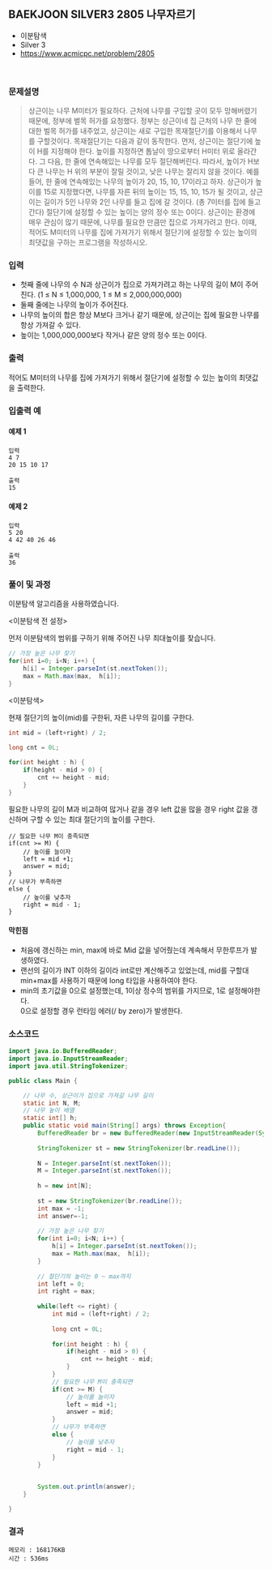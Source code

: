 ## BAEKJOON SILVER3 2805 나무자르기
- 이분탐색
- Silver 3
- https://www.acmicpc.net/problem/2805
<br>

### 문제설명

> 상근이는 나무 M미터가 필요하다. 근처에 나무를 구입할 곳이 모두 망해버렸기 때문에, 정부에 벌목 허가를 요청했다. 정부는 상근이네 집 근처의 나무 한 줄에 대한 벌목 허가를 내주었고, 상근이는 새로 구입한 목재절단기를 이용해서 나무를 구할것이다.
목재절단기는 다음과 같이 동작한다. 먼저, 상근이는 절단기에 높이 H를 지정해야 한다. 높이를 지정하면 톱날이 땅으로부터 H미터 위로 올라간다. 그 다음, 한 줄에 연속해있는 나무를 모두 절단해버린다. 따라서, 높이가 H보다 큰 나무는 H 위의 부분이 잘릴 것이고, 낮은 나무는 잘리지 않을 것이다. 예를 들어, 한 줄에 연속해있는 나무의 높이가 20, 15, 10, 17이라고 하자. 상근이가 높이를 15로 지정했다면, 나무를 자른 뒤의 높이는 15, 15, 10, 15가 될 것이고, 상근이는 길이가 5인 나무와 2인 나무를 들고 집에 갈 것이다. (총 7미터를 집에 들고 간다) 절단기에 설정할 수 있는 높이는 양의 정수 또는 0이다.
상근이는 환경에 매우 관심이 많기 때문에, 나무를 필요한 만큼만 집으로 가져가려고 한다. 이때, 적어도 M미터의 나무를 집에 가져가기 위해서 절단기에 설정할 수 있는 높이의 최댓값을 구하는 프로그램을 작성하시오.



### 입력
- 첫째 줄에 나무의 수 N과 상근이가 집으로 가져가려고 하는 나무의 길이 M이 주어진다. (1 ≤ N ≤ 1,000,000, 1 ≤ M ≤ 2,000,000,000)
- 둘째 줄에는 나무의 높이가 주어진다. 
- 나무의 높이의 합은 항상 M보다 크거나 같기 때문에, 상근이는 집에 필요한 나무를 항상 가져갈 수 있다. 
- 높이는 1,000,000,000보다 작거나 같은 양의 정수 또는 0이다.

### 출력
적어도 M미터의 나무를 집에 가져가기 위해서 절단기에 설정할 수 있는 높이의 최댓값을 출력한다.

### 입출력 예

#### 예제 1
```
입력
4 7
20 15 10 17
```
```
출력
15
```

#### 예제 2
```
입력
5 20
4 42 40 26 46
```
```
출력
36
```

### 풀이 및 과정
이분탐색 알고리즘을 사용하였습니다.

<이분탐색 전 설정>

먼저 이분탐색의 범위를 구하기 위해 주어진 나무 최대높이를 찾습니다.
```java
// 가장 높은 나무 찾기
for(int i=0; i<N; i++) {
	h[i] = Integer.parseInt(st.nextToken());
	max = Math.max(max,  h[i]);
}
```

<이분탐색>

현재 절단기의 높이(mid)를 구한뒤, 자른 나무의 길이를 구한다.
```java
int mid = (left+right) / 2;
			
long cnt = 0L;

for(int height : h) {
	if(height - mid > 0) {
		cnt += height - mid;
	}
}
```

필요한 나무의 길이 M과 비교하여 많거나 같을 경우 left 값을 많을 경우 right 값을 갱신하며 구할 수 있는 최대 절단기의 높이를 구한다.
```
// 필요한 나무 M이 충족되면
if(cnt >= M) {
	// 높이를 늘이자
	left = mid +1;
	answer = mid;
}
// 나무가 부족하면
else {
	// 높이를 낮추자
	right = mid - 1;
}
```



#### 막힌점
- 처음에 갱신하는 min, max에 바로 Mid 값을 넣어줬는데 계속해서 무한루프가 발생하였다.
- 랜선의 길이가 INT 이하의 길이라 int로만 계산해주고 있었는데, mid를 구할대 min+max를 사용하기 때문에 long 타입을 사용하여야 한다.
- min의 초기값을 0으로 설정했는데, 1이상 정수의 범위를 가지므로, 1로 설정해야한다.<br>
0으로 설정할 경우 런타임 에러(/ by zero)가 발생한다.

### 소스코드
```java
import java.io.BufferedReader;
import java.io.InputStreamReader;
import java.util.StringTokenizer;

public class Main {

	// 나무 수, 상근이가 집으로 가져갈 나무 길이
	static int N, M;
	// 나무 높이 배열
	static int[] h;
	public static void main(String[] args) throws Exception{
		BufferedReader br = new BufferedReader(new InputStreamReader(System.in));
				
		StringTokenizer st = new StringTokenizer(br.readLine());
		
		N = Integer.parseInt(st.nextToken());
		M = Integer.parseInt(st.nextToken());
		
		h = new int[N];
		
		st = new StringTokenizer(br.readLine());
		int max = -1;
		int answer=-1;
	
		// 가장 높은 나무 찾기
		for(int i=0; i<N; i++) {
			h[i] = Integer.parseInt(st.nextToken());
			max = Math.max(max,  h[i]);
		}
	
		// 절단기의 높이는 0 ~ max까지
		int left = 0;
		int right = max;
		
		while(left <= right) {
			int mid = (left+right) / 2;
			
			long cnt = 0L;
			
			for(int height : h) {
				if(height - mid > 0) {
					cnt += height - mid;
				}
			}
			// 필요한 나무 M이 충족되면
			if(cnt >= M) {
				// 높이를 늘이자
				left = mid +1;
				answer = mid;
			}
			// 나무가 부족하면
			else {
				// 높이를 낮추자
				right = mid - 1;
			}
		}

		
		System.out.println(answer);
	}

}

```

### 결과
```
메모리 : 168176KB
시간 : 536ms
```
